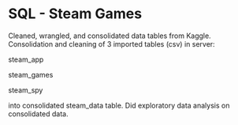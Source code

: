 # SQL - Steam Games

Cleaned, wrangled, and consolidated data tables from Kaggle. Consolidation and cleaning of 3 imported tables (csv) in server:

steam_app

steam_games

steam_spy

into consolidated steam_data table. Did exploratory data analysis on consolidated data.
